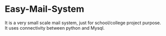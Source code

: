 # Easy-Mail-System
It is a very small scale mail system, just for school/college project purpose. It uses connectivity between python and Mysql.
